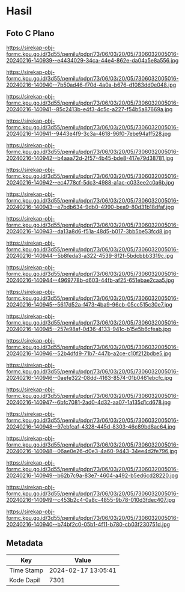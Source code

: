 # Hasil

## Foto C Plano

https://sirekap-obj-formc.kpu.go.id/3d55/pemilu/pdpr/73/06/03/20/05/7306032005016-20240216-140939--e4434029-34ca-44e4-862e-da04a5e8a556.jpg

https://sirekap-obj-formc.kpu.go.id/3d55/pemilu/pdpr/73/06/03/20/05/7306032005016-20240216-140940--7b50ad46-f70d-4a0a-b676-d1083dd0e048.jpg

https://sirekap-obj-formc.kpu.go.id/3d55/pemilu/pdpr/73/06/03/20/05/7306032005016-20240216-140941--85c2413b-e4f3-4c5c-a227-f54b5a87669a.jpg

https://sirekap-obj-formc.kpu.go.id/3d55/pemilu/pdpr/73/06/03/20/05/7306032005016-20240216-140941--9443e4f9-3c3a-4618-96f0-7ebe94aff528.jpg

https://sirekap-obj-formc.kpu.go.id/3d55/pemilu/pdpr/73/06/03/20/05/7306032005016-20240216-140942--b4aaa72d-2f57-4b45-bde8-417e79d38781.jpg

https://sirekap-obj-formc.kpu.go.id/3d55/pemilu/pdpr/73/06/03/20/05/7306032005016-20240216-140942--ec4778cf-5dc3-4988-a1ac-c033ee2c0a6b.jpg

https://sirekap-obj-formc.kpu.go.id/3d55/pemilu/pdpr/73/06/03/20/05/7306032005016-20240216-140943--e7bdb634-9db0-4990-bea9-80d31b18dfaf.jpg

https://sirekap-obj-formc.kpu.go.id/3d55/pemilu/pdpr/73/06/03/20/05/7306032005016-20240216-140943--da13a8d6-f51a-48d5-b017-3bb5be53fcd8.jpg

https://sirekap-obj-formc.kpu.go.id/3d55/pemilu/pdpr/73/06/03/20/05/7306032005016-20240216-140944--5b8feda3-a322-4539-8f2f-5bdcbbb3319c.jpg

https://sirekap-obj-formc.kpu.go.id/3d55/pemilu/pdpr/73/06/03/20/05/7306032005016-20240216-140944--4969778b-d603-44fb-af25-651ebae2caa5.jpg

https://sirekap-obj-formc.kpu.go.id/3d55/pemilu/pdpr/73/06/03/20/05/7306032005016-20240216-140945--5617d52a-f473-4ba9-96cb-05cc515c30e7.jpg

https://sirekap-obj-formc.kpu.go.id/3d55/pemilu/pdpr/73/06/03/20/05/7306032005016-20240216-140945--257e98af-0d36-4133-941c-b15e5b6cfeab.jpg

https://sirekap-obj-formc.kpu.go.id/3d55/pemilu/pdpr/73/06/03/20/05/7306032005016-20240216-140946--52b4dfd9-71b7-447b-a2ce-c10f212bdbe5.jpg

https://sirekap-obj-formc.kpu.go.id/3d55/pemilu/pdpr/73/06/03/20/05/7306032005016-20240216-140946--0aefe322-08dd-4163-8574-01b0461ebcfc.jpg

https://sirekap-obj-formc.kpu.go.id/3d55/pemilu/pdpr/73/06/03/20/05/7306032005016-20240216-140947--6bfc7081-2ad0-4d32-aa07-1a135d1cd678.jpg

https://sirekap-obj-formc.kpu.go.id/3d55/pemilu/pdpr/73/06/03/20/05/7306032005016-20240216-140948--97ebfcaf-4328-445d-8303-46c89bd8ac64.jpg

https://sirekap-obj-formc.kpu.go.id/3d55/pemilu/pdpr/73/06/03/20/05/7306032005016-20240216-140948--06ae0e26-d0e3-4a60-9443-34ee4d2fe796.jpg

https://sirekap-obj-formc.kpu.go.id/3d55/pemilu/pdpr/73/06/03/20/05/7306032005016-20240216-140949--b62b7c9a-83e7-4604-a492-b5ed6cd28220.jpg

https://sirekap-obj-formc.kpu.go.id/3d55/pemilu/pdpr/73/06/03/20/05/7306032005016-20240216-140949--c453b2c4-0a8c-4855-9b78-010d3fdec407.jpg

https://sirekap-obj-formc.kpu.go.id/3d55/pemilu/pdpr/73/06/03/20/05/7306032005016-20240216-140940--b74bf2c0-05b1-4f11-b780-cb03f230751d.jpg


## Metadata

| Key        | Value               |
| ---------- | ------------------- |
| Time Stamp | 2024-02-17 13:05:41 |
| Kode Dapil | 7301                |



